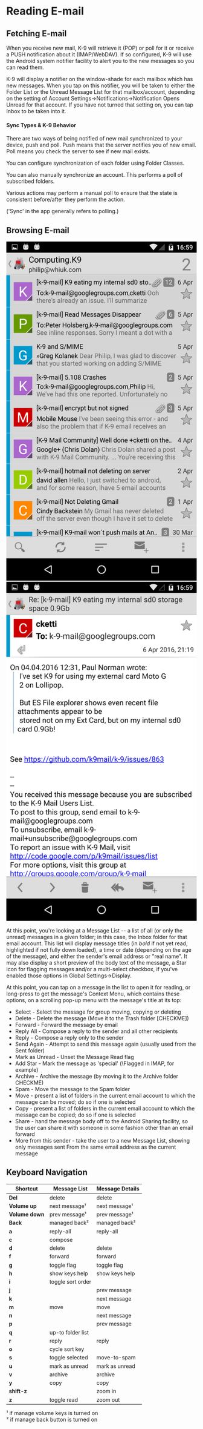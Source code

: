 # Reading E-mail

## Fetching E-mail

When you receive new mail, K-9 will retrieve it (POP) or poll for it or receive a PUSH notification about it 
(IMAP/WebDAV).  If so configured, K-9 will use the Android system notifier facility to alert you to the new messages so 
you can read them.

K-9 will display a notifier on the window-shade for each mailbox which has new messages.  When you tap on this notifier,
you will be taken to either the Folder List or the Unread Message List for that mailbox/account, depending on the 
setting of Account Settings->Notifications->Notification Opens Unread for that account.  If you have not turned that 
setting on, you can tap Inbox to be taken into it.

#### Sync Types & K-9 Behavior

There are two ways of being notified of new mail synchronized to your device, push and poll. Push means that the server
notifies you of new email. Poll means you check the server to see if new mail exists.

You can configure synchronization of each folder using Folder Classes.

You can also manually synchronize an account. This performs a poll of subscribed folders.

Various actions may perform a manual poll to ensure that the state is consistent before/after they perform the action.

('Sync' in the app generally refers to polling.)

## Browsing E-mail

![Folder Message List](img/reading_folder_view.png) ![Message View](img/reading_email_view.png)

At this point, you're looking at a Message List -- a list of all (or only the unread) messages in a given folder; in 
this case, the Inbox folder for that email account.  This list will display message titles (in *bold* if not yet read, 
highlighted if not fully down loaded), a time or date (depending on the age of the message), and either the sender's
email address or "real name".  It may also display a short preview of the body text of the message, a Star icon for
flagging messages and/or a multi-select checkbox, if you've enabled those options in Global Settings->Display.

At this point, you can tap on a message in the list to open it for reading, or long-press to get the message's Context
Menu, which contains these options, on a scrolling pop-up menu with the message's title at its top:

* Select - Select the message for group moving, copying or deleting
* Delete - Delete the message (Move it to the Trash folder [CHECKME])
* Forward - Forward the message by email
* Reply All - Compose a reply to the sender and all other recipients
* Reply - Compose a reply only to the sender
* Send Again - Attempt to send this message again (usually used from the Sent folder)
* Mark as Unread - Unset the Message Read flag
* Add Star - Mark the message as 'special' (\Flagged in IMAP, for example)
* Archive - Archive the message (by moving it to the Archive folder CHECKME)
* Spam - Move the message to the Spam folder
* Move - present a list of folders in the current email account to which the message can be moved; do so if one is selected
* Copy - present a list of folders in the current email account to which the message can be copied; do so if one is selected
* Share - hand the message body off to the Android Sharing facility, so the user can share it with someone in some fashion other than an email forward
* More from this sender - take the user to a new Message List, showing only messages sent From the same email address as the current message

## Keyboard Navigation

|Shortcut|Message List|Message Details|
|-|-|-|
|**Del**|delete|delete|
|**Volume up**|next message¹|next message¹|
|**Volume down**|prev message¹|prev message¹|
|**Back**|managed back²|managed back²|
|**a**|reply-all|reply-all|
|**c**|compose||
|**d**|delete|delete|
|**f**|forward|forward|
|**g**|toggle flag|toggle flag|
|**h**|show keys help|show keys help|
|**i**|toggle sort order||
|**j**||prev message|
|**k**||next message|
|**m**|move|move|
|**n**||next message|
|**p**||prev message|
|**q**|up-to folder list||
|**r**|reply|reply|
|**o**|cycle sort key||
|**s**|toggle selected|move-to-spam|
|**u**|mark as unread|mark as unread|
|**v**|archive|archive|
|**y**|copy|copy|
|**shift-z**||zoom in|
|**z**|toggle read|zoom out|

¹ if manage volume keys is turned on  
² if manage back button is turned on
